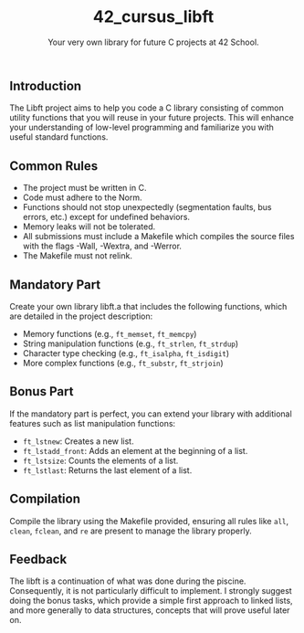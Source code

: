<!DOCTYPE html>
<html lang="en">
<head>
    <meta charset="UTF-8">
    <meta name="viewport" content="width=device-width, initial-scale=1.0">
</head>
<body>
    <header>
        <h1>42_cursus_libft</h1>
        <p>Your very own library for future C projects at 42 School.</p>
    </header>
    <section>
        <h2>Introduction</h2>
        <p>The Libft project aims to help you code a C library consisting of common utility functions that you will reuse in your future projects. This will enhance your understanding of low-level programming and familiarize you with useful standard functions.</p>
    </section>
    <section>
        <h2>Common Rules</h2>
        <ul>
            <li>The project must be written in C.</li>
            <li>Code must adhere to the Norm.</li>
            <li>Functions should not stop unexpectedly (segmentation faults, bus errors, etc.) except for undefined behaviors.</li>
            <li>Memory leaks will not be tolerated.</li>
            <li>All submissions must include a Makefile which compiles the source files with the flags -Wall, -Wextra, and -Werror.</li>
            <li>The Makefile must not relink.</li>
        </ul>
    </section>
    <section>
        <h2>Mandatory Part</h2>
        <p>Create your own library libft.a that includes the following functions, which are detailed in the project description:</p>
        <ul>
            <li>Memory functions (e.g., <code>ft_memset</code>, <code>ft_memcpy</code>)</li>
            <li>String manipulation functions (e.g., <code>ft_strlen</code>, <code>ft_strdup</code>)</li>
            <li>Character type checking (e.g., <code>ft_isalpha</code>, <code>ft_isdigit</code>)</li>
            <li>More complex functions (e.g., <code>ft_substr</code>, <code>ft_strjoin</code>)</li>
        </ul>
    </section>
    <section>
        <h2>Bonus Part</h2>
        <p>If the mandatory part is perfect, you can extend your library with additional features such as list manipulation functions:</p>
        <ul>
            <li><code>ft_lstnew</code>: Creates a new list.</li>
            <li><code>ft_lstadd_front</code>: Adds an element at the beginning of a list.</li>
            <li><code>ft_lstsize</code>: Counts the elements of a list.</li>
            <li><code>ft_lstlast</code>: Returns the last element of a list.</li>
        </ul>
    </section>
    <section>
        <h2>Compilation</h2>
        <p>Compile the library using the Makefile provided, ensuring all rules like <code>all</code>, <code>clean</code>, <code>fclean</code>, and <code>re</code> are present to manage the library properly.</p>
    </section>
    <section>
        <h2>Feedback</h2>
        <p>The libft is a continuation of what was done during the piscine. Consequently, it is not particularly difficult to implement. I strongly suggest doing the bonus tasks, which provide a simple first approach to linked lists, and more generally to data structures, concepts that will prove useful later on.</p>
    </section>
</body>
</html>
